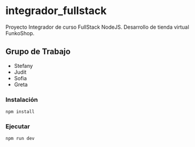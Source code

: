 # integrador_fullstack

Proyecto Integrador de curso FullStack NodeJS. Desarrollo de tienda virtual FunkoShop.

## Grupo de Trabajo

* Stefany
* Judit
* Sofia
* Greta

### Instalación

```
npm install
```

### Ejecutar

```
npm run dev
```